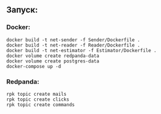 ﻿## Запуск:

### Docker:

```shell
docker build -t net-sender -f Sender/Dockerfile .
docker build -t net-reader -f Reader/Dockerfile .
docker build -t net-estimator -f Estimator/Dockerfile .
docker volume create redpanda-data
docker volume create postgres-data
docker-compose up -d
```

### Redpanda:

```shell
rpk topic create mails
rpk topic create clicks
rpk topic create commands
```